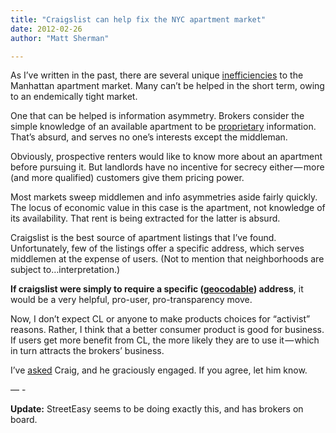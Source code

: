 ```yaml
---
title: "Craigslist can help fix the NYC apartment market"
date: 2012-02-26
author: "Matt Sherman"

---
```


As I’ve written in the past, there are several unique [inefficiencies](http://clipperhouse.com/2012/02/04/disrupting-the-nyc-rental-information-market/) to the Manhattan apartment market. Many can’t be helped in the short term, owing to an endemically tight market.

One that can be helped is information asymmetry. Brokers consider the simple knowledge of an available apartment to be [proprietary](https://twitter.com/#!/craignewmark/status/173812280687996928) information. That’s absurd, and serves no one’s interests except the middleman.

Obviously, prospective renters would like to know more about an apartment before pursuing it. But landlords have no incentive for secrecy either — more (and more qualified) customers give them pricing power.

Most markets sweep middlemen and info asymmetries aside fairly quickly. The locus of economic value in this case is the apartment, not knowledge of its availability. That rent is being extracted for the latter is absurd.

Craigslist is the best source of apartment listings that I’ve found. Unfortunately, few of the listings offer a specific address, which serves middlemen at the expense of users. (Not to mention that neighborhoods are subject to…interpretation.)

**If craigslist were simply to require a specific (**[**geocodable**](http://en.wikipedia.org/wiki/Geocoding)**) address**, it would be a very helpful, pro-user, pro-transparency move.

Now, I don’t expect CL or anyone to make products choices for “activist” reasons. Rather, I think that a better consumer product is good for business. If users get more benefit from CL, the more likely they are to use it — which in turn attracts the brokers’ business.

I’ve [asked](https://twitter.com/#!/clipperhouse/status/173802793629519872) Craig, and he graciously engaged. If you agree, let him know.

— -

**Update:** StreetEasy seems to be doing exactly this, and has brokers on board.
